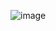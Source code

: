 ![image](https://github.com/aubonee/JavaScript_Quiz_App/assets/63685314/7e78f2e8-c758-4549-b21b-267c4f4df1b1)


